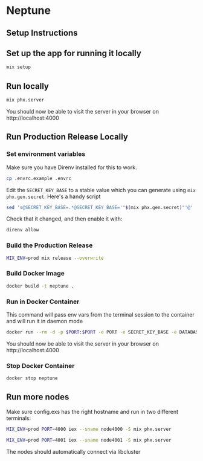 # Neptune

## Setup Instructions

## Set up the app for running it locally

```bash
mix setup
```

## Run locally

```bash
mix phx.server
```

You should now be able to visit the server in your browser on http://localhost:4000

## Run **Production** Release Locally

### Set environment variables
Make sure you have Direnv installed for this to work.

```bash
cp .envrc.example .envrc
```

Edit the `SECRET_KEY_BASE` to a stable value which you can generate using `mix phx.gen.secret`. Here's a handy script

```bash
sed 's@SECRET_KEY_BASE=.*@SECRET_KEY_BASE='"$(mix phx.gen.secret)"'@' .envrc
```

Check that it changed, and then enable it with:

```bash
direnv allow
```

### Build the Production Release

```bash
MIX_ENV=prod mix release --overwrite
```

### Build Docker Image

```bash
docker build -t neptune .
```

### Run in Docker Container

This command will pass env vars from the terminal session to the container and will run it in daemon mode

```bash
docker run --rm -d -p $PORT:$PORT -e PORT -e SECRET_KEY_BASE -e DATABASE_URL --name neptune neptune
```

You should now be able to visit the server in your browser on http://localhost:4000

### Stop Docker Container

```bash
docker stop neptune
```

## Run more nodes

Make sure config.exs has the right hostname and run in two different terminals:

```bash
MIX_ENV=prod PORT=4000 iex --sname node4000 -S mix phx.server
```

```bash
MIX_ENV=prod PORT=4001 iex --sname node4001 -S mix phx.server
```

The nodes should automatically connect via libcluster
